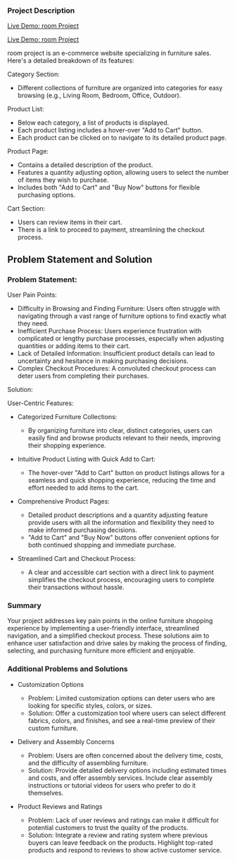 ### Project Description

[Live Demo: room Project](https://room-store-two.vercel.app/)

<a href="https://room-store-two.vercel.app/" target="_blank">Live Demo: room Project</a>


room project is an e-commerce website specializing in furniture sales. Here's a detailed breakdown of its features:

Category Section:

- Different collections of furniture are organized into categories for easy browsing (e.g., Living Room, Bedroom, Office, Outdoor).

Product List:

- Below each category, a list of products is displayed.
- Each product listing includes a hover-over "Add to Cart" button.
- Each product can be clicked on to navigate to its detailed product page.

Product Page:

- Contains a detailed description of the product.
- Features a quantity adjusting option, allowing users to select the number of items they wish to purchase.
- Includes both "Add to Cart" and "Buy Now" buttons for flexible purchasing options.

Cart Section:

- Users can review items in their cart.
- There is a link to proceed to payment, streamlining the checkout process.

## Problem Statement and Solution

### Problem Statement:

User Pain Points:

- Difficulty in Browsing and Finding Furniture: Users often struggle with navigating through a vast range of furniture options to find exactly what they need.
- Inefficient Purchase Process: Users experience frustration with complicated or lengthy purchase processes, especially when adjusting quantities or adding items to their cart.
- Lack of Detailed Information: Insufficient product details can lead to uncertainty and hesitance in making purchasing decisions.
- Complex Checkout Procedures: A convoluted checkout process can deter users from completing their purchases.

Solution:

User-Centric Features:

- Categorized Furniture Collections:

  - By organizing furniture into clear, distinct categories, users can easily find and browse products relevant to their needs, improving their shopping experience.

- Intuitive Product Listing with Quick Add to Cart:

  - The hover-over "Add to Cart" button on product listings allows for a seamless and quick shopping experience, reducing the time and effort needed to add items to the cart.

- Comprehensive Product Pages:

  - Detailed product descriptions and a quantity adjusting feature provide users with all the information and flexibility they need to make informed purchasing decisions.
  - "Add to Cart" and "Buy Now" buttons offer convenient options for both continued shopping and immediate purchase.

- Streamlined Cart and Checkout Process:
  - A clear and accessible cart section with a direct link to payment simplifies the checkout process, encouraging users to complete their transactions without hassle.

### Summary

Your project addresses key pain points in the online furniture shopping experience by implementing a user-friendly interface, streamlined navigation, and a simplified checkout process. These solutions aim to enhance user satisfaction and drive sales by making the process of finding, selecting, and purchasing furniture more efficient and enjoyable.

### Additional Problems and Solutions

- Customization Options

  - Problem: Limited customization options can deter users who are looking for specific styles, colors, or sizes.
  - Solution: Offer a customization tool where users can select different fabrics, colors, and finishes, and see a real-time preview of their custom furniture.

- Delivery and Assembly Concerns

  - Problem: Users are often concerned about the delivery time, costs, and the difficulty of assembling furniture.
  - Solution: Provide detailed delivery options including estimated times and costs, and offer assembly services. Include clear assembly instructions or tutorial videos for users who prefer to do it themselves.

- Product Reviews and Ratings

  - Problem: Lack of user reviews and ratings can make it difficult for potential customers to trust the quality of the products.
  - Solution: Integrate a review and rating system where previous buyers can leave feedback on the products. Highlight top-rated products and respond to reviews to show active customer service.
